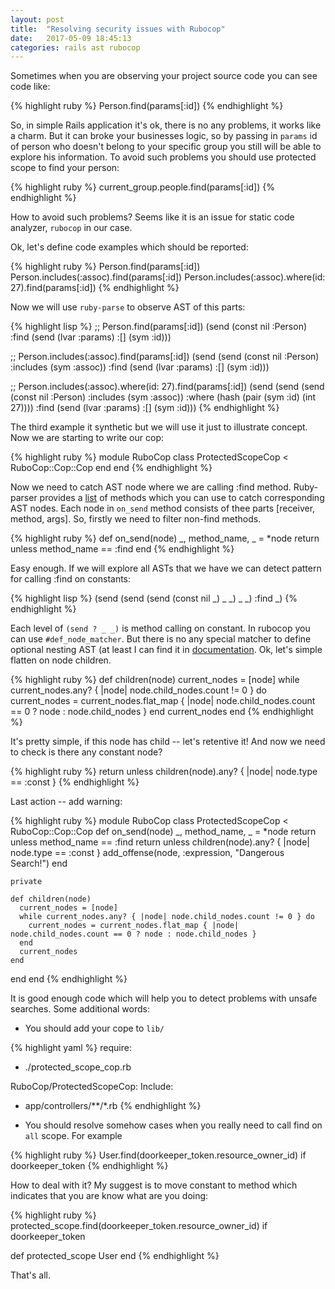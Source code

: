 ```yaml
---
layout: post
title:  "Resolving security issues with Rubocop"
date:   2017-05-09 18:45:13
categories: rails ast rubocop
---
```


Sometimes when you are observing your project source code you can see code like:

{% highlight ruby %}
Person.find(params[:id])
{% endhighlight %}

So, in simple Rails application it's ok, there is no any problems, it works like a charm. But it can broke your businesses logic, so by passing in `params` id of person who doesn't belong to your specific group you still will be able to explore his information. To avoid such problems you should use protected scope to find your person:

{% highlight ruby %}
current_group.people.find(params[:id])
{% endhighlight %}

How to avoid such problems? Seems like it is an issue for static code analyzer, `rubocop` in our case.

Ok, let's define code examples which should be reported:

{% highlight ruby %}
Person.find(params[:id])
Person.includes(:assoc).find(params[:id])
Person.includes(:assoc).where(id: 27).find(params[:id])
{% endhighlight %}

Now we will use `ruby-parse` to observe AST of this parts:

{% highlight lisp %}
;; Person.find(params[:id])
(send
  (const nil :Person) :find
  (send
    (lvar :params) :[]
    (sym :id)))

;; Person.includes(:assoc).find(params[:id])
(send
  (send
    (const nil :Person) :includes
    (sym :assoc)) :find
  (send
    (lvar :params) :[]
    (sym :id)))

;; Person.includes(:assoc).where(id: 27).find(params[:id])
(send
  (send
    (send
      (const nil :Person) :includes
      (sym :assoc)) :where
    (hash
      (pair
        (sym :id)
        (int 27)))) :find
  (send
    (lvar :params) :[]
    (sym :id)))
{% endhighlight %}


The third example it synthetic but we will use it just to illustrate concept. Now we are starting to write our cop:

{% highlight ruby %}
module RuboCop
  class ProtectedScopeCop < RuboCop::Cop::Cop
  end
end
{% endhighlight %}

Now we need to catch AST node where we are calling :find method. Ruby-parser provides a [list](<https://github.com/whitequark/parser/blob/master/lib/parser/ast/processor.rb>) of methods which you can use to catch corresponding AST nodes. Each node in `on_send` method consists of thee parts [receiver, method, args]. So, firstly we need to filter non-find methods.

{% highlight ruby %}
def on_send(node)
  _, method_name, _ = *node
  return unless method_name == :find
end
{% endhighlight %}

Easy enough. If we will explore all ASTs that we have we can detect pattern for calling :find on constants:

{% highlight lisp %}
(send
  (send
    (send
      (const nil _) _ _) _ _)
      :find _)
{% endhighlight %}

Each level of `(send ? _ _)` is method calling on constant. In rubocop you can use `#def_node_matcher`. But there is no any special matcher to define optional nesting AST (at least I can find it in [documentation](<http://www.rubydoc.info/gems/rubocop/RuboCop/NodePattern>). Ok, let's simple flatten on node children.

{% highlight ruby %}
def children(node)
  current_nodes = [node]
  while current_nodes.any? { |node| node.child_nodes.count != 0 } do
    current_nodes = current_nodes.flat_map { |node| node.child_nodes.count == 0 ? node : node.child_nodes }
  end
  current_nodes
end
{% endhighlight %}

It's pretty simple, if this node has child -- let's retentive it! And now we need to check is there any constant node?

{% highlight ruby %}
return unless children(node).any? { |node| node.type == :const }
{% endhighlight %}

Last action -- add warning:

{% highlight ruby %}
module RuboCop
  class ProtectedScopeCop < RuboCop::Cop::Cop
    def on_send(node)
      _, method_name, _ = *node
      return unless method_name == :find
      return unless children(node).any? { |node| node.type == :const }
      add_offense(node, :expression, "Dangerous Search!")
    end

    private

    def children(node)
      current_nodes = [node]
      while current_nodes.any? { |node| node.child_nodes.count != 0 } do
        current_nodes = current_nodes.flat_map { |node| node.child_nodes.count == 0 ? node : node.child_nodes }
      end
      current_nodes
    end
  end
end
{% endhighlight %}

It is good enough code which will help you to detect problems with unsafe searches. Some additional words:

- You should add your cope to `lib/`

{% highlight yaml %}
require:
  - ./protected_scope_cop.rb

RuboCop/ProtectedScopeCop:
  Include:
  - app/controllers/**/*.rb
{% endhighlight %}

- You should resolve somehow cases when you really need to call find on `all` scope. For example

{% highlight ruby %}
User.find(doorkeeper_token.resource_owner_id) if doorkeeper_token
{% endhighlight %}

How to deal with it? My suggest is to move constant to method which indicates that you are know what are you doing:

{% highlight ruby %}
protected_scope.find(doorkeeper_token.resource_owner_id) if doorkeeper_token

def protected_scope
  User
end
{% endhighlight %}

That's all.
